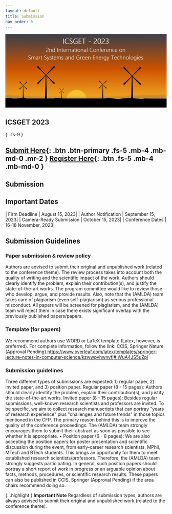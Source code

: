 ```yaml
---
layout: default
title: Submission
nav_order: 6
---
```

![](/assets/images/bg_windmill.jpg)
## ICSGET 2023
{: .fs-9 }

[Submit Here](https://www.icsget.com){: .btn .btn-primary .fs-5 .mb-4 .mb-md-0 .mr-2 }
[Register Here](https://www.icsget.com){: .btn .fs-5 .mb-4 .mb-md-0 }
---
## Submission

## Important Dates

| Firm Deadline           | August 15, 2023|
| Author Notification     | September 15, 2023|
| Camera-Ready Submission | October 15, 2023|
| Conference Dates        | 16-18 November, 2023|

## Submission Guidelines
### Paper submission & review policy
Authors are advised to submit their original and unpublished work (related to the conference theme).
The review process takes into account both the quality of writing and the scientific impact of the work. Authors should clearly identify the problem, explain their contribution(s), and justify the state-of-the-art works. The program committee would like to review those who develop, argue, and provide results.
Also, note that the (AMLDA) team takes care of plagiarism (even self-plagiarism) as serious professional misconduct. All papers will be screened for plagiarism, and the (AMLDA) team will reject them in case there exists significant overlap with the previously published papers/papers.
### Template (for papers)
We recommend authors use WORD or LaTeX template (Latex, however, is preferred). For complete information, follow the link: CCIS, Springer Nature (Approval Pending).https://www.overleaf.com/latex/templates/springer-lecture-notes-in-computer-science/kzwwpvhwnvfj#.WuA4JS5uZpi
### Submission guidelines
Three different types of submissions are expected: 1) regular paper, 2) invited paper, and 3) position paper.
Regular paper (8 - 15 pages): Authors should clearly identify the problem, explain their contribution(s), and justify the state-of-the-art works.
Invited paper (8 - 15 pages): Besides regular submissions, well-known research scientists and professors are invited. To be specific, we aim to collect research manuscripts that can portray "years of research experience" plus "challenges and future trends" in those topics mentioned in the CFP. The primary reason behind this is to improve the quality of the conference proceedings. The (AMLDA) team strongly encourages them to submit their abstract as soon as possible to see whether it is appropriate.
• Position paper (6 - 8 pages): We are also accepting the position papers for poster presentation and scientific discussion during the event, from early-career research scientists, MPhil, MTech and BTech students. This brings an opportunity for them to meet established research scientists/professors. Therefore, the (AMLDA) team strongly suggests participating. In general, such position papers should portray a short report of work in progress or an arguable opinion about facts, methods, procedures, or scientific research results. These papers can also be published in CCIS, Springer (Approval Pending) if the area chairs recommend doing so.

{: .highlight }
**Important Note**
Regardless of submission types, authors are always advised to submit their original and unpublished work (related to the conference theme).